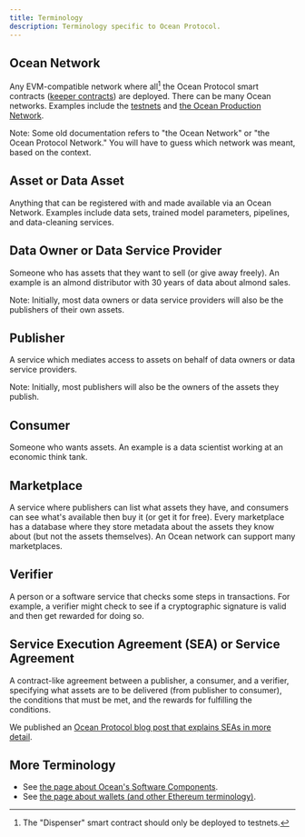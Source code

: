 ```yaml
---
title: Terminology
description: Terminology specific to Ocean Protocol.
---
```


## Ocean Network

Any EVM-compatible network where all[^1] the Ocean Protocol smart contracts ([keeper contracts](https://github.com/oceanprotocol/keeper-contracts)) are deployed. There can be many Ocean networks. Examples include the [testnets](/concepts/testnets/) and [the Ocean Production Network](/concepts/production-network/).

Note: Some old documentation refers to "the Ocean Network" or "the Ocean Protocol Network." You will have to guess which network was meant, based on the context.

## Asset or Data Asset

Anything that can be registered with and made available via an Ocean Network. Examples include data sets, trained model parameters, pipelines, and data-cleaning services.

## Data Owner or Data Service Provider

Someone who has assets that they want to sell (or give away freely). An example is an almond distributor with 30 years of data about almond sales.

Note: Initially, most data owners or data service providers will also be the publishers of their own assets.

## Publisher

A service which mediates access to assets on behalf of data owners or data service providers.

Note: Initially, most publishers will also be the owners of the assets they publish.

## Consumer

Someone who wants assets. An example is a data scientist working at an economic think tank.

## Marketplace

A service where publishers can list what assets they have, and consumers can see what's available then buy it (or get it for free). Every marketplace has a database where they store metadata about the assets they know about (but not the assets themselves). An Ocean network can support many marketplaces.

## Verifier

A person or a software service that checks some steps in transactions. For example, a verifier might check to see if a cryptographic signature is valid and then get rewarded for doing so.

## Service Execution Agreement (SEA) or Service Agreement

A contract-like agreement between a publisher, a consumer, and a verifier, specifying what assets are to be delivered (from publisher to consumer), the conditions that must be met, and the rewards for fulfilling the conditions.

We published an [Ocean Protocol blog post that explains SEAs in more detail](https://blog.oceanprotocol.com/exploring-the-sea-service-execution-agreements-65f7523d85e2).

## More Terminology

- See [the page about Ocean's Software Components](/concepts/components/).
- See [the page about wallets (and other Ethereum terminology)](/concepts/wallets/).

[^1]: The "Dispenser" smart contract should only be deployed to testnets.
